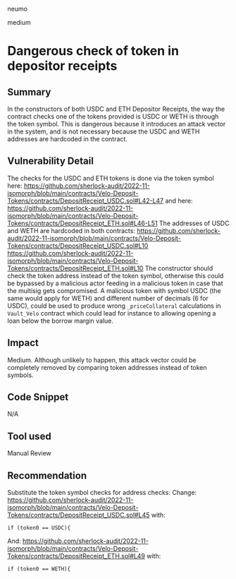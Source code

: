 neumo

medium

# Dangerous check of token in depositor receipts

## Summary
In the constructors of both USDC and ETH Depositor Receipts, the way the contract checks one of the tokens provided is USDC or WETH is through the token symbol. This is dangerous because it introduces an attack vector in the system, and is not necessary because the USDC and WETH addresses are hardcoded in the contract.

## Vulnerability Detail
The checks for the USDC and ETH tokens is done via the token symbol here:
https://github.com/sherlock-audit/2022-11-isomorph/blob/main/contracts/Velo-Deposit-Tokens/contracts/DepositReceipt_USDC.sol#L42-L47
and here:
https://github.com/sherlock-audit/2022-11-isomorph/blob/main/contracts/Velo-Deposit-Tokens/contracts/DepositReceipt_ETH.sol#L46-L51
The addresses of USDC and WETH are hardcoded in both contracts:
https://github.com/sherlock-audit/2022-11-isomorph/blob/main/contracts/Velo-Deposit-Tokens/contracts/DepositReceipt_USDC.sol#L10
https://github.com/sherlock-audit/2022-11-isomorph/blob/main/contracts/Velo-Deposit-Tokens/contracts/DepositReceipt_ETH.sol#L10
The constructor should check the token address instead of the token symbol, otherwise this could be bypassed by a malicious actor feeding in a malicious token in case that the multisig gets compromised.
A malicious token with symbol USDC (the same would apply for WETH) and different number of decimals (6 for USDC), could be used to produce wrong `_priceCollateral` calculations in `Vault_Velo` contract which could lead for instance to allowing opening a loan below the borrow margin value.

## Impact
Medium. Although unlikely to happen, this attack vector could be completely removed by comparing token addresses instead of token symbols.

## Code Snippet
N/A

## Tool used

Manual Review

## Recommendation

Substitute the token symbol checks for address checks:
Change:
https://github.com/sherlock-audit/2022-11-isomorph/blob/main/contracts/Velo-Deposit-Tokens/contracts/DepositReceipt_USDC.sol#L45
with:
```solidity
if (token0 == USDC){
```
And:
https://github.com/sherlock-audit/2022-11-isomorph/blob/main/contracts/Velo-Deposit-Tokens/contracts/DepositReceipt_ETH.sol#L49
with:
```solidity
if (token0 == WETH){
```